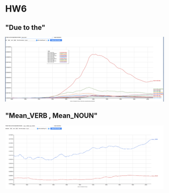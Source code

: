 # HW6

## "Due to the"
!["due to the"](https://github.com/Evgen11La4ko/HW6/blob/master/%D0%A1%D0%BD%D0%B8%D0%BC%D0%BE%D0%BA%20%D1%8D%D0%BA%D1%80%D0%B0%D0%BD%D0%B0%202018-04-09%20%D0%B2%2015.53.54.png)

## "Mean_VERB , Mean_NOUN"
![mean_VERBanaNOUN](https://github.com/Evgen11La4ko/HW6/blob/master/%D0%A1%D0%BD%D0%B8%D0%BC%D0%BE%D0%BA%20%D1%8D%D0%BA%D1%80%D0%B0%D0%BD%D0%B0%202018-04-09%20%D0%B2%2016.25.07.png)
